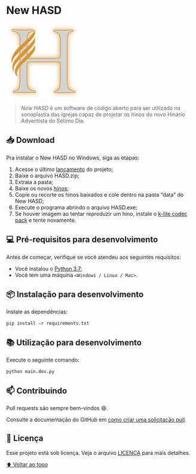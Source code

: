 # New HASD

<img src="res/img/splash.png" height="200">

> _New HASD_ é um software de código aberto para ser utilizado na sonoplastia das igrejas capaz de projetar os hinos do novo Hinário Adventista do Sétimo Dia.

## 📥 Download

Pra instalar o New HASD no Windows, siga as etapas:

1. Acesse o último [lançamento](https://github.com/luanws/new-hasd/releases/latest) do projeto;
2. Baixe o arquivo HASD.zip;
3. Extraia a pasta;
4. Baixe os novos [hinos](https://drive.google.com/drive/folders/1XVaDUblS-r2XMgi-eb-MCYhw2xhq-tiV?usp=sharing);
5. Copie ou recorte os hinos baixados e cole dentro na pasta “data” do New HASD;
6. Execute o programa abrindo o arquivo HASD.exe;
7. Se houver imagem ao tentar reproduzir um hino, instale o [k-lite codec pack](https://drive.google.com/file/d/1b4MPId_NZPkwFL5Qnt5PyDy9iXKoQ9qs/view?usp=sharing) e tente novamente.

## 💻 Pré-requisitos para desenvolvimento

Antes de começar, verifique se você atendeu aos seguintes requisitos:

* Você instalou o [Python 3.7](https://www.python.org/);
* Você tem uma máquina `<Windows / Linux / Mac>`.

## 📦 Instalação para desenvolvimento

Instale as dependências:

```
pip install -r requirements.txt
```

## 📚 Utilização para desenvolvimento

Execute o seguinte comando:

```
python main.dev.py
```

## 📫 Contribuindo

Pull requests são sempre bem-vindos 😄.

Consulte a documentação do GitHub em [como criar uma solicitação pull](https://help.github.com/en/github/collaborating-with-issues-and-pull-requests/creating-a-pull-request).

## 📝 Licença

Esse projeto está sob licença. Veja o arquivo [LICENÇA](LICENSE) para mais detalhes.

[⬆ Voltar ao topo](#bible-projector)